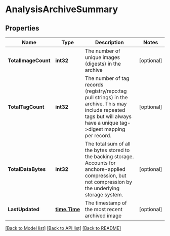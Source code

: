 # AnalysisArchiveSummary

## Properties
Name | Type | Description | Notes
------------ | ------------- | ------------- | -------------
**TotalImageCount** | **int32** | The number of unique images (digests) in the archive | [optional] 
**TotalTagCount** | **int32** | The number of tag records (registry/repo:tag pull strings) in the archive. This may include repeated tags but will always have a unique tag-&gt;digest mapping per record. | [optional] 
**TotalDataBytes** | **int32** | The total sum of all the bytes stored to the backing storage. Accounts for anchore-applied compression, but not compression by the underlying storage system. | [optional] 
**LastUpdated** | [**time.Time**](time.Time.md) | The timestamp of the most recent archived image | [optional] 

[[Back to Model list]](../README.md#documentation-for-models) [[Back to API list]](../README.md#documentation-for-api-endpoints) [[Back to README]](../README.md)


